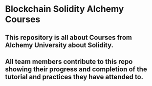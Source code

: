 ﻿# Blockchain Solidity Alchemy Courses 
## This repository is all about Courses from Alchemy University about Solidity. 
## All team members contribute to this repo showing their progress and completion of the tutorial and practices they have attended to.

